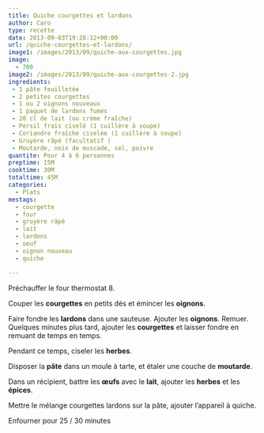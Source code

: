 ```yaml
---
title: Quiche courgettes et lardons
author: Caro
type: recette
date: 2013-09-03T19:28:12+00:00
url: /quiche-courgettes-et-lardons/
image1: /images/2013/09/quiche-aux-courgettes.jpg
image:
  - 700
image2: /images/2013/09/quiche-aux-courgettes-2.jpg
ingredients:
 - 1 pâte feuilletée
 - 2 petites courgettes
 - 1 ou 2 oignons nouveaux
 - 1 paquet de lardons fumés
 - 20 cl de lait (ou crème fraîche)
 - Persil frais ciselé (1 cuillère à soupe)
 - Coriandre fraîche ciselée (1 cuillère à soupe)
 - Gruyère râpé (facultatif )
 - Moutarde, noix de muscade, sel, poivre
quantite: Pour 4 à 6 personnes
preptime: 15M
cooktime: 30M
totaltime: 45M
categories:
  - Plats
mestags:
  - courgette
  - four
  - gruyère râpé
  - lait
  - lardons
  - oeuf
  - oignon nouveau
  - quiche

---
```

Préchauffer le four thermostat 8.

Couper les **courgettes** en petits dés et émincer les **oignons**.

Faire fondre les **lardons** dans une sauteuse. Ajouter les **oignons**. Remuer. Quelques minutes plus tard, ajouter les **courgettes** et laisser fondre en remuant de temps en temps.

Pendant ce temps, ciseler les **herbes**.

Disposer la **pâte** dans un moule à tarte, et étaler une couche de **moutarde**.

Dans un récipient, battre les **œufs** avec le **lait**, ajouter les **herbes** et les **épices**.

Mettre le mélange courgettes lardons sur la pâte, ajouter l&rsquo;appareil à quiche.

Enfourner pour 25 / 30 minutes
